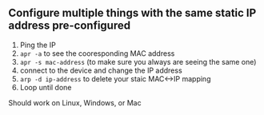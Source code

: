## Configure multiple things with the same static IP address pre-configured

1) Ping the IP
2) `apr -a` to see the cooresponding MAC address
3) `apr -s mac-address` (to make sure you always are seeing the same one)
4) connect to the device and change the IP address
5) `arp -d ip-address` to delete your staic MAC<->IP mapping
6) Loop until done

Should work on Linux, Windows, or Mac